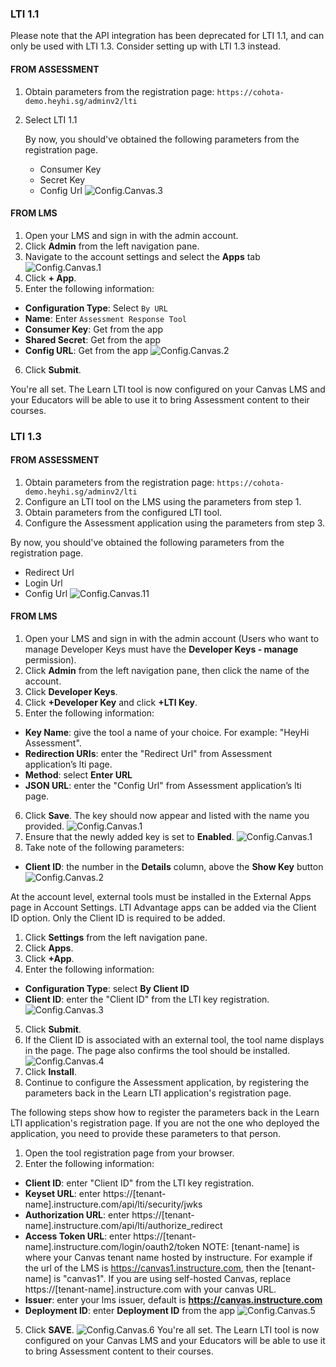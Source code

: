 ### LTI 1.1

Please note that the API integration has been deprecated for LTI 1.1, and can only be used with LTI 1.3. Consider setting up with LTI 1.3 instead.

#### FROM ASSESSMENT

1. Obtain parameters from the registration page: `https://cohota-demo.heyhi.sg/adminv2/lti`
2. Select LTI 1.1

    By now, you should've obtained the following parameters from the registration page. 

    - Consumer Key
    - Secret Key
    - Config Url
![Config.Canvas.3](/images/v1.1/canvas3.png)

#### FROM LMS

1. Open your LMS and sign in with the admin account.
2. Click **Admin** from the left navigation pane.
3. Navigate to the account settings and select the **Apps** tab
![Config.Canvas.1](/images/v1.1/canvas1.png)
4. Click **+ App**. 
5. Enter the following information:
* **Configuration Type**: Select `By URL`
* **Name**: Enter `Assessment Response Tool`
* **Consumer Key**: Get from the app
* **Shared Secret**: Get from the app
* **Config URL**: Get from the app
![Config.Canvas.2](/images/v1.1/canvas2.png)
6. Click **Submit**.

You're all set. The Learn LTI tool is now configured on your Canvas LMS and your Educators will be able to use it to bring Assessment content to their courses.

### LTI 1.3

#### FROM ASSESSMENT

1. Obtain parameters from the registration page: `https://cohota-demo.heyhi.sg/adminv2/lti`
2. Configure an LTI tool on the LMS using the parameters from step 1.
3. Obtain parameters from the configured LTI tool.
4. Configure the Assessment application using the parameters from step 3.

By now, you should've obtained the following parameters from the registration page. 

- Redirect Url
- Login Url
- Config Url
![Config.Canvas.11](/images/config.canvas.11.png)

#### FROM LMS

1. Open your LMS and sign in with the admin account (Users who want to manage Developer Keys must have the **Developer Keys - manage** permission).
2. Click **Admin** from the left navigation pane, then click the name of the account.
3. Click **Developer Keys**.
4. Click **+Developer Key** and click **+LTI Key**.
5. Enter the following information:
* **Key Name**: give the tool a name of your choice. For example: "HeyHi Assessment".
* **Redirection URIs**: enter the "Redirect Url" from Assessment application’s lti page.
* **Method**: select **Enter URL**
* **JSON URL**: enter the "Config Url" from Assessment application’s lti page.
6. Click **Save**. The key should now appear and listed with the name you provided.
   ![Config.Canvas.1](/images/config.canvas.1.png)
7. Ensure that the newly added key is set to **Enabled**.
   ![Config.Canvas.1](/images/config.canvas.7.png)
8. Take note of the following parameters:
* **Client ID**: the number in the **Details** column, above the **Show Key** button
  ![Config.Canvas.2](/images/config.canvas.2.png)

At the account level, external tools must be installed in the External Apps page in Account Settings. LTI Advantage apps can be added via the Client ID option. Only the Client ID is required to be added.

1. Click **Settings** from the left navigation pane.
2. Click **Apps**.
3. Click **+App**.
4. Enter the following information:
* **Configuration Type**: select **By Client ID**
* **Client ID**: enter the "Client ID" from the LTI key registration.
  ![Config.Canvas.3](/images/config.canvas.3.png)
5. Click **Submit**.
6. If the Client ID is associated with an external tool, the tool name displays in the page. The page also confirms the tool should be installed.
   ![Config.Canvas.4](/images/config.canvas.4.png)
7. Click **Install**.
8. Continue to configure the Assessment application, by registering the parameters back in the Learn LTI application's registration page.

The following steps show how to register the parameters back in the Learn LTI application's registration page. If you are not the one who deployed the application, you need to provide these parameters to that person.

1. Open the tool registration page from your browser.
2. Enter the following information:
* **Client ID**: enter "Client ID" from the LTI key registration.
* **Keyset URL**: enter https://[tenant-name].instructure.com/api/lti/security/jwks
* **Authorization URL**: enter https://[tenant-name].instructure.com/api/lti/authorize_redirect
* **Access Token URL**: enter https://[tenant-name].instructure.com/login/oauth2/token
  NOTE: [tenant-name] is where your Canvas tenant name hosted by instructure. For example if the url of the LMS is https://canvas1.instructure.com, then the [tenant-name] is "canvas1". If you are using self-hosted Canvas, replace https://[tenant-name].instructure.com with your canvas URL.
* **Issuer**: enter your lms issuer, default is **https://canvas.instructure.com**
* **Deployment ID**: enter **Deployment ID** from the app
  ![Config.Canvas.5](/images/config.canvas.5.png)
5. Click **SAVE**.
   ![Config.Canvas.6](/images/config.canvas.6.png)
You're all set. The Learn LTI tool is now configured on your Canvas LMS and your Educators will be able to use it to bring Assessment content to their courses.
